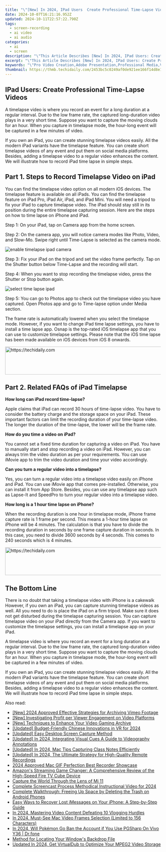```yaml
---
title: "\"[New] In 2024, IPad Users  Create Professional Time-Lapse Videos\""
date: 2024-10-07T16:21:16.952Z
updated: 2024-10-11T22:57:22.790Z
tags: 
  - screen-recording
  - ai video
  - ai audio
categories: 
  - ai
  - screen
description: "\"This Article Describes [New] In 2024, IPad Users: Create Professional Time-Lapse Videos\""
excerpt: "\"This Article Describes [New] In 2024, IPad Users: Create Professional Time-Lapse Videos\""
keywords: "\"Pro Video Creation,Adobe Presentation,Professional Media,Video Production,Presenter Software,Editing Videos,Tech-Driven Content\""
thumbnail: https://thmb.techidaily.com/2453bc5c0249af0de921ee166f14d8e128b375913b07ba9cca730be764e6c410.jpg
---
```


## IPad Users: Create Professional Time-Lapse Videos

A timelapse video is where you record an event for a long duration at a regular interval. Due to the low frame rate, the captured long-duration video plays in a very short time. Suppose you want to capture the moving clouds for an hour. When you capture in timelapse mode, the hour-long event will be captured in a few minutes of video.

If you own an iPad, you can create stunning timelapse videos easily. All the modern iPad variants have the timelapse feature. You can create short timelapse videos of any event and put them on social media platforms. Besides, adding a timelapse video to a regular video enhances the content. We will illustrate how to record iPad time lapse in simple steps.

## Part 1\. Steps to Record Timelapse Video on iPad

You can find the timelapse video option on all modern iOS devices. The timelapse feature is available on all iPads. You can find the timelapse feature on iPad Pro, iPad Air, iPad, and iPad Mini. You will need a tripod to fix your iPad to capture timelapse video. The iPad should stay still in its position during the entire timelapse capturing session. Here are the steps on how to time lapse on iPhone and iPad.

Step 1: On your iPad, tap on Camera app from the home screen.

Step 2: On the camera app, you will notice camera modes like Photo, Video, and Slow-Mo. Swipe right until Time-Lapse is selected as the camera mode.

![enable timelapse ipad camera](https://images.wondershare.com/filmora/article-images/enable-timelapse-on-ipad-camera.jpg)

Step 3: Fix your iPad on the tripod and set the video frame perfectly. Tap on the Shutter button below Time-Lapse and the recording will start.

Step 4: When you want to stop recording the timelapse video, press the Shutter or Stop button again.

![select time lapse ipad](https://images.wondershare.com/filmora/article-images/select-time-lapse-on-ipad.jpg)

Step 5: You can go to Photos app to check out the timelapse video you have captured. Open Photos app and go to Time-lapse option under Media section.

The frame rate is automatically lowered when you select the timelapse mode. However, if you want to change iPad time lapse settings, you have to install a time lapse app. Osnap is the top-rated iOS timelapse app that you can use to customize timelapse settings. Please note that the iOS time lapse has been made available on iOS devices from iOS 8 onwards.

<!-- affiliate ads begin -->
<a href="https://aligracehair.sjv.io/c/5597632/1948937/19272" target="_top" id="1948937">
  <img src="//a.impactradius-go.com/display-ad/19272-1948937" border="0" alt="https://techidaily.com" width="728" height="90"/>
</a>
<img height="0" width="0" src="https://aligracehair.sjv.io/i/5597632/1948937/19272" style="position:absolute;visibility:hidden;" border="0" />
<!-- affiliate ads end -->

## Part 2\. Related FAQs of iPad Timelapse

**How long can iPad record time-lapse?**

Apple claims that iPad can record 30 hours of time-lapse video. You have to consider the battery charge and the storage space on your iPad. These important factors can limit the recording duration of your time-lapse video. The longer the duration of the time-lapse, the lower will be the frame rate.

**How do you time a video on iPad?**

You cannot set a fixed time duration for capturing a video on iPad. You have to manually start and stop recording a video on iPad. However, you can always trim the video duration as per your requirements. You can use iMovie app to trim the video duration and time your video accordingly.

**Can you turn a regular video into a timelapse?**

Yes, you can turn a regular video into a timelapse video easily on iPhone and iPad. You can use iMovie app that comes pre-installed. Otherwise, you can install it from App Store. Besides, you can use any timelapse app such as Lapse-It and SpeedPro to turn your regular video into a timelapse video.

**How long is a 1 hour time lapse on iPhone?**

When the recording duration is one hour in timelapse mode, iPhone frame capture rate is 1 frame per second. This means a 1-hour time lapse on iPhone will be 4 minutes. The calculation is that you have to divide the recording duration in seconds by one frame capture duration in seconds. In this case, you need to divide 3600 seconds by 4 seconds. This comes to 240 seconds which is 4 minutes.

<!-- affiliate ads begin -->
<a href="https://appsumo.8odi.net/c/5597632/2130874/7443" target="_top" id="2130874">
  <img src="//a.impactradius-go.com/display-ad/7443-2130874" border="0" alt="https://techidaily.com" width="728" height="90"/>
</a>
<img height="0" width="0" src="https://appsumo.8odi.net/i/5597632/2130874/7443" style="position:absolute;visibility:hidden;" border="0" />
<!-- affiliate ads end -->

## The Bottom Line

There is no doubt that taking a timelapse video with iPhone is a cakewalk However, if you own an iPad, you can capture stunning timelapse videos as well. All you need to do is place the iPad on a firm tripod. Make sure it does not get disturbed during the timelapse capturing session. You can capture timelapse video on your iPad directly from the Camera app. If you want to customize the timelapse settings, you can install a timelapse app on your iPad.

A timelapse video is where you record an event for a long duration at a regular interval. Due to the low frame rate, the captured long-duration video plays in a very short time. Suppose you want to capture the moving clouds for an hour. When you capture in timelapse mode, the hour-long event will be captured in a few minutes of video.

If you own an iPad, you can create stunning timelapse videos easily. All the modern iPad variants have the timelapse feature. You can create short timelapse videos of any event and put them on social media platforms. Besides, adding a timelapse video to a regular video enhances the content. We will illustrate how to record iPad time lapse in simple steps.

<ins class="adsbygoogle"
      style="display:block"
      data-ad-client="ca-pub-7571918770474297"
      data-ad-slot="8358498916"
      data-ad-format="auto"
      data-full-width-responsive="true"></ins>

<span class="atpl-alsoreadstyle">Also read:</span>
<div><ul>
<li><a href="https://digital-screen-recording.techidaily.com/new-2024-approved-effective-strategies-for-archiving-vimeo-footage/"><u>[New] 2024 Approved Effective Strategies for Archiving Vimeo Footage</u></a></li>
<li><a href="https://facebook-record-videos.techidaily.com/new-investigating-profit-per-viewer-engagement-on-video-platforms/"><u>[New] Investigating Profit per Viewer Engagement on Video Platforms</u></a></li>
<li><a href="https://digital-screen-recording.techidaily.com/new-techniques-to-enhance-your-video-gaming-archive/"><u>[New] Techniques to Enhance Your Video Gaming Archive</u></a></li>
<li><a href="https://fox-helps.techidaily.com/updated-budget-friendly-chinese-innovations-in-vr-for-2024/"><u>[Updated] Budget-Friendly Chinese Innovations in VR for 2024</u></a></li>
<li><a href="https://digital-screen-recording.techidaily.com/updated-easy-desktop-screen-capture-method/"><u>[Updated] Easy Desktop Screen Capture Method</u></a></li>
<li><a href="https://digital-screen-recording.techidaily.com/updated-in-2024-integrating-visual-cues-a-guide-to-videography-annotations/"><u>[Updated] In 2024, Integrating Visual Cues A Guide to Videography Annotations</u></a></li>
<li><a href="https://digital-screen-recording.techidaily.com/updated-in-2024-mac-tips-capturing-class-notes-efficiently/"><u>[Updated] In 2024, Mac Tips Capturing Class Notes Efficiently</u></a></li>
<li><a href="https://digital-screen-recording.techidaily.com/updated-in-2024-the-ultimate-strategy-for-high-quality-remote-recordings/"><u>[Updated] In 2024, The Ultimate Strategy for High-Quality Remote Recordings</u></a></li>
<li><a href="https://digital-screen-recording.techidaily.com/2024-approved-mac-gif-perfection-best-recorder-showcase/"><u>2024 Approved Mac GIF Perfection Best Recorder Showcase</u></a></li>
<li><a href="https://buynow-help.techidaily.com/amazons-streaming-game-changer-a-comprehensive-review-of-the-high-speed-fire-tv-cube-device/"><u>Amazon's Streaming Game Changer: A Comprehensive Review of the High-Speed Fire TV Cube Device</u></a></li>
<li><a href="https://remote-screen-capture.techidaily.com/capture-the-world-through-the-lens-of-mi-11/"><u>Capture the World Through the Lens of Mi 11</u></a></li>
<li><a href="https://digital-screen-recording.techidaily.com/complete-screencast-process-methodical-instructional-video-for-2024/"><u>Complete Screencast Process Methodical Instructional Video for 2024</u></a></li>
<li><a href="https://hardware-tips.techidaily.com/complete-walkthrough-freeing-up-space-by-deleting-the-trash-on-android-phones/"><u>Complete Walkthrough: Freeing Up Space by Deleting the Trash on Android Phones</u></a></li>
<li><a href="https://fox-pages.techidaily.com/easy-ways-to-recover-lost-imessages-on-your-iphone-a-step-by-step-guide/"><u>Easy Ways to Recover Lost iMessages on Your iPhone: A Step-by-Step Guide</u></a></li>
<li><a href="https://youtube-help.techidaily.com/in-2024-mastering-video-content-defeating-10-vlogging-hurdles/"><u>In 2024, Mastering Video Content Defeating 10 Vlogging Hurdles</u></a></li>
<li><a href="https://digital-screen-recording.techidaily.com/in-2024-must-see-mac-video-frames-selection-limited-to-156-characters/"><u>In 2024, Must-See Mac Video Frames Selection (Limited to 156 Characters)</u></a></li>
<li><a href="https://change-location.techidaily.com/in-2024-will-pokemon-go-ban-the-account-if-you-use-pgsharp-on-vivo-y36-drfone-by-drfone-virtual-android/"><u>In 2024, Will Pokémon Go Ban the Account if You Use PGSharp On Vivo Y36 | Dr.fone</u></a></li>
<li><a href="https://win11-tips.techidaily.com/method-for-locating-your-windows-backdrop-file/"><u>Method for Locating Your Window's Backdrop File</u></a></li>
<li><a href="https://video-content-creator.techidaily.com/updated-in-2024-get-virtualdub-to-optimize-your-mpeg2-video-storage/"><u>Updated In 2024, Get VirtualDub to Optimize Your MPEG2 Video Storage</u></a></li>
</ul></div>

